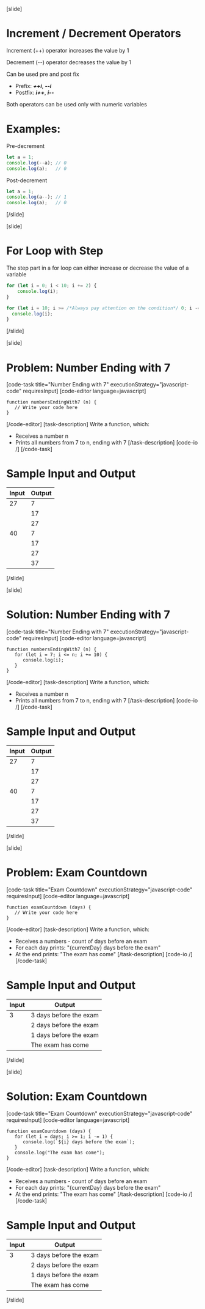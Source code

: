 [slide]
# Increment / Decrement Operators
Increment (++) operator increases the value by 1

Decrement (--) operator decreases the value by 1

Can be used pre and post fix

* Prefix: ***++i***, ***--i***
* Postfix: ***i++***, ***i--***

Both operators can be used only with numeric variables

# Examples: 
Pre-decrement
```js
let a = 1; 
console.log(--a); // 0
console.log(a);   // 0
```
Post-decrement
```js
let a = 1; 
console.log(a--); // 1
console.log(a);   // 0
```
[/slide]

[slide]
# For Loop with Step
The step part in a for loop can either increase or decrease the value of a variable

```js
for (let i = 0; i < 10; i += 2) {
    console.log(i);
}
```
```js
for (let i = 10; i >= /*Always pay attention on the condition*/ 0; i -= 2) {
  console.log(i);
}
```
[/slide]

[slide]
# Problem: Number Ending with 7
[code-task title="Number Ending with 7" executionStrategy="javascript-code" requiresInput]
[code-editor language=javascript]
```
function numbersEndingWith7 (n) {
   // Write your code here
}
```
[/code-editor]
[task-description]
Write a function, which:

* Receives a number n
* Prints all numbers from 7 to n, ending with 7
[/task-description]
[code-io /]
[/code-task]
# Sample Input and Output
|Input|Output|
|-----|------|
|27|7|
||17|
||27|
|40|7|
||17|
||27|
||37|
[/slide]

[slide]
# Solution: Number Ending with 7
[code-task title="Number Ending with 7" executionStrategy="javascript-code" requiresInput]
[code-editor language=javascript]
```
function numbersEndingWith7 (n) {
   for (let i = 7; i <= n; i += 10) {
      console.log(i);
   }
}
```
[/code-editor]
[task-description]
Write a function, which:

* Receives a number n
* Prints all numbers from 7 to n, ending with 7
[/task-description]
[code-io /]
[/code-task]
# Sample Input and Output
|Input|Output|
|-----|------|
|27|7|
||17|
||27|
|40|7|
||17|
||27|
||37|
[/slide]

[slide]
# Problem: Exam Countdown
[code-task title="Exam Countdown" executionStrategy="javascript-code" requiresInput]
[code-editor language=javascript]
```
function examCountdown (days) {
   // Write your code here
}
```
[/code-editor]
[task-description]
Write a function, which:

* Receives a numbers - count of days before an exam
* For each day prints: "\{currentDay\} days before the exam"
* At the end prints: "The exam has come"
[/task-description]
[code-io /]
[/code-task]
# Sample Input and Output
|Input|Output|
|-----|------|
|3|3 days before the exam
||2 days before the exam|
||1 days before the exam|
||The exam has come|
[/slide]

[slide]
# Solution: Exam Countdown
[code-task title="Exam Countdown" executionStrategy="javascript-code" requiresInput]
[code-editor language=javascript]
```
function examCountdown (days) {
   for (let i = days; i >= 1; i -= 1) {
      console.log(`${i} days before the exam`);
   }
   console.log("The exam has come");
}
```
[/code-editor]
[task-description]
Write a function, which:

* Receives a numbers - count of days before an exam
* For each day prints: "\{currentDay\} days before the exam"
* At the end prints: "The exam has come"
[/task-description]
[code-io /]
[/code-task]
# Sample Input and Output
|Input|Output|
|-----|------|
|3|3 days before the exam
||2 days before the exam|
||1 days before the exam|
||The exam has come|
[/slide]
